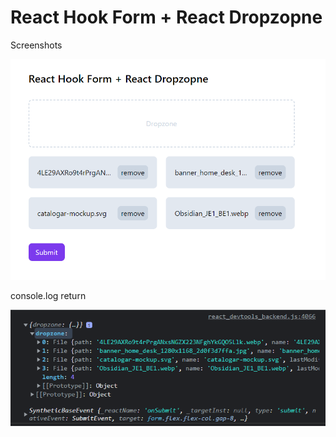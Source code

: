 # React Hook Form + React Dropzopne

Screenshots

![alt text](/src/assets/Screenshot-1.png)

console.log return

![alt text](/src/assets/Screenshot-2.png)